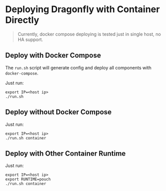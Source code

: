 # Deploying Dragonfly with Container Directly

> Currently, docker compose deploying is tested just in single host, no HA support.

## Deploy with Docker Compose

The `run.sh` script will generate config and deploy all components with `docker-compose`.

Just run:

```shell
export IP=<host ip>
./run.sh
```

## Deploy without Docker Compose

Just run:

```shell
export IP=<host ip>
./run.sh container
```

## Deploy with Other Container Runtime

Just run:

```shell
export IP=<host ip>
export RUNTIME=pouch
./run.sh container
```
